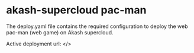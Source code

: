 # akash-supercloud pac-man
The deploy.yaml file contains the required configuration to deploy the web pac-man (web game) on Akash supercloud.

Active deployment url: </>
